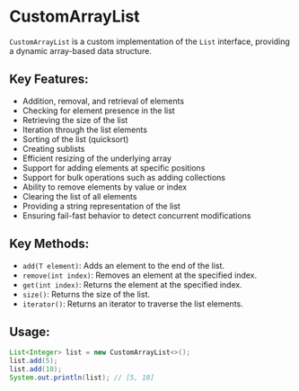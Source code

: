 # CustomArrayList

`CustomArrayList` is a custom implementation of the `List` interface, providing a dynamic array-based data structure.

## Key Features:

- Addition, removal, and retrieval of elements
- Checking for element presence in the list
- Retrieving the size of the list
- Iteration through the list elements
- Sorting of the list (quicksort)
- Creating sublists
- Efficient resizing of the underlying array
- Support for adding elements at specific positions
- Support for bulk operations such as adding collections
- Ability to remove elements by value or index
- Clearing the list of all elements
- Providing a string representation of the list
- Ensuring fail-fast behavior to detect concurrent modifications

## Key Methods:

- `add(T element)`: Adds an element to the end of the list.
- `remove(int index)`: Removes an element at the specified index.
- `get(int index)`: Returns the element at the specified index.
- `size()`: Returns the size of the list.
- `iterator()`: Returns an iterator to traverse the list elements.

## Usage:

```java
List<Integer> list = new CustomArrayList<>();
list.add(5);
list.add(10);
System.out.println(list); // [5, 10]
```